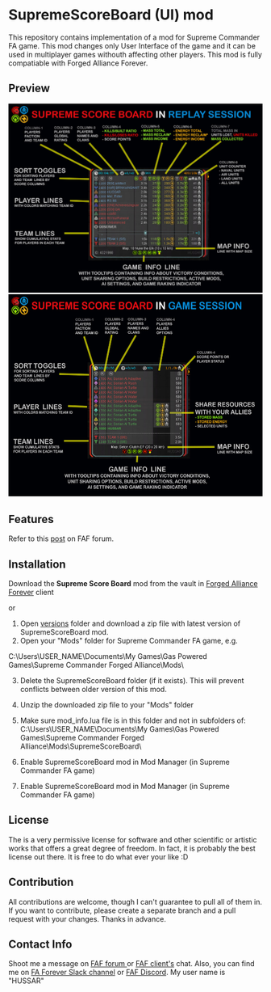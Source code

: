 # SupremeScoreBoard (UI) mod

This repository contains implementation of a mod for Supreme Commander FA game. This mod changes only User Interface of the game and it can be used in multiplayer games withouth affecting other players. This mod is fully compatiable with Forged Alliance Forever.

## Preview

<html lang="en" xmlns="http://www.w3.org/1999/xhtml">
    <body>
        <img style="border-radius: 0rem; max-width: 100%;" alt="ssb-in-replay-session"  src="previews/ssb-in-replay-session.jpg"/>
        <img height="400px" style="border-radius: 0rem; max-width: 100%;" alt="ssb-in-game-session" src="previews/ssb-in-game-session.jpg"/>
    </body>
</html>

## Features
Refer to this <a href="http://forums.faforever.com/viewtopic.php?f=41&t=10887" target="_blank">post</a> on FAF forum.  

## Installation

Download the **Supreme Score Board** mod from the vault in <a href="https://www.faforever.com/client" target="_blank">Forged Alliance Forever</a> client

or

1. Open <a href="https://github.com/FA-mods/SupremeScoreBoard/tree/master/versions" target="_blank">versions</a> folder and download a zip file with latest version of SupremeScoreBoard mod.
2. Open your "Mods" folder for Supreme Commander FA game, e.g.

C:\Users\USER_NAME\Documents\My Games\Gas Powered Games\Supreme Commander Forged Alliance\Mods\

3. Delete the SupremeScoreBoard folder (if it exists). This will prevent conflicts between older version of this mod.
4. Unzip the downloaded zip file to your "Mods" folder 
5. Make sure mod_info.lua file is in this folder and not in subfolders of:
C:\Users\USER_NAME\Documents\My Games\Gas Powered Games\Supreme Commander Forged Alliance\Mods\SupremeScoreBoard\
6. Enable SupremeScoreBoard mod in Mod Manager (in Supreme Commander FA game)

6. Enable SupremeScoreBoard mod in Mod Manager (in Supreme Commander FA game)

## License

The is a very permissive license for software and other scientific or artistic works that offers a great degree of freedom. In fact, it is probably the best license out there. 
It is free to do what ever your like :D

## Contribution

All contributions are welcome, though I can't guarantee to pull all of them in. If you want to contribute, please create a separate branch and a pull request with your changes. 
Thanks in advance.

## Contact Info
Shoot me a message on <a href="http://forums.faforever.com/memberlist.php?mode=viewprofile&u=9827" target="_blank">FAF forum </a> or <a href="https://www.faforever.com/client" target="_blank"> FAF client's</a> chat. Also, you can find me on <a href="faforever.slack.com" target="_blank">FA Forever Slack channel</a> or <a href="https://discord.gg/hgvj6Af" target="_blank">FAF Discord</a>. My user name is "HUSSAR"

